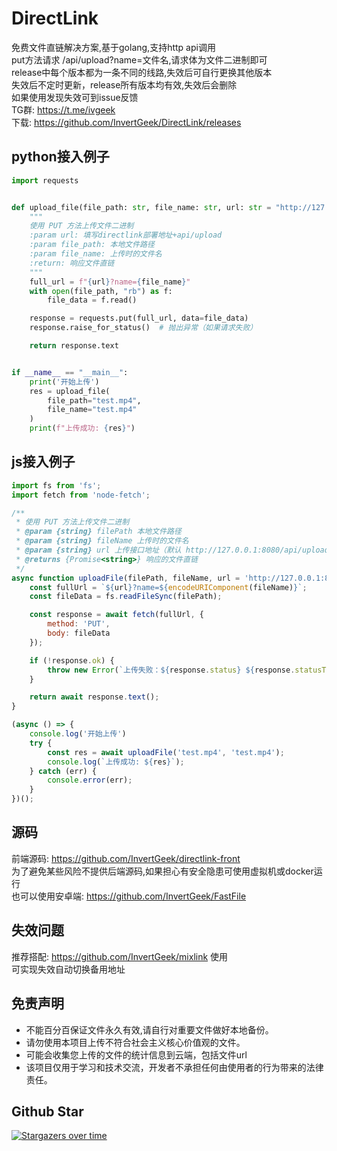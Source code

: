 # DirectLink
免费文件直链解决方案,基于golang,支持http api调用 \
put方法请求 /api/upload?name=文件名,请求体为文件二进制即可 \
release中每个版本都为一条不同的线路,失效后可自行更换其他版本 \
失效后不定时更新，release所有版本均有效,失效后会删除 \
如果使用发现失效可到issue反馈 \
TG群: https://t.me/ivgeek \
下载: https://github.com/InvertGeek/DirectLink/releases

## python接入例子
```python
import requests


def upload_file(file_path: str, file_name: str, url: str = "http://127.0.0.1:8080/api/upload", ):
    """
    使用 PUT 方法上传文件二进制
    :param url: 填写directlink部署地址+api/upload
    :param file_path: 本地文件路径
    :param file_name: 上传时的文件名
    :return: 响应文件直链
    """
    full_url = f"{url}?name={file_name}"
    with open(file_path, "rb") as f:
        file_data = f.read()

    response = requests.put(full_url, data=file_data)
    response.raise_for_status()  # 抛出异常（如果请求失败）

    return response.text


if __name__ == "__main__":
    print('开始上传')
    res = upload_file(
        file_path="test.mp4",
        file_name="test.mp4"
    )
    print(f"上传成功: {res}")

```

## js接入例子
```javascript
import fs from 'fs';
import fetch from 'node-fetch';

/**
 * 使用 PUT 方法上传文件二进制
 * @param {string} filePath 本地文件路径
 * @param {string} fileName 上传时的文件名
 * @param {string} url 上传接口地址（默认 http://127.0.0.1:8080/api/upload）
 * @returns {Promise<string>} 响应的文件直链
 */
async function uploadFile(filePath, fileName, url = 'http://127.0.0.1:8080/api/upload') {
    const fullUrl = `${url}?name=${encodeURIComponent(fileName)}`;
    const fileData = fs.readFileSync(filePath);

    const response = await fetch(fullUrl, {
        method: 'PUT',
        body: fileData
    });

    if (!response.ok) {
        throw new Error(`上传失败：${response.status} ${response.statusText}`);
    }

    return await response.text();
}

(async () => {
    console.log('开始上传')
    try {
        const res = await uploadFile('test.mp4', 'test.mp4');
        console.log(`上传成功: ${res}`);
    } catch (err) {
        console.error(err);
    }
})();

```

## 源码
前端源码: https://github.com/InvertGeek/directlink-front \
为了避免某些风险不提供后端源码,如果担心有安全隐患可使用虚拟机或docker运行 \
也可以使用安卓端: https://github.com/InvertGeek/FastFile

## 失效问题
推荐搭配: https://github.com/InvertGeek/mixlink 使用 \
可实现失效自动切换备用地址

## 免责声明

+   不能百分百保证文件永久有效,请自行对重要文件做好本地备份。
+   请勿使用本项目上传不符合社会主义核心价值观的文件。
+   可能会收集您上传的文件的统计信息到云端，包括文件url
+   该项目仅用于学习和技术交流，开发者不承担任何由使用者的行为带来的法律责任。

## Github Star

[![Stargazers over time](https://starchart.cc/InvertGeek/directlink.svg?variant=adaptive)](https://starchart.cc/InvertGeek/directlink)